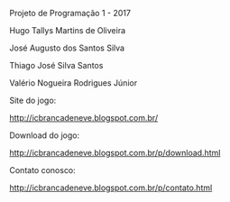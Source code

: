 Projeto de Programação 1 - 2017


Hugo Tallys Martins de Oliveira

José Augusto dos Santos Silva

Thiago José Silva Santos

Valério Nogueira Rodrigues Júnior


Site do jogo:

http://icbrancadeneve.blogspot.com.br/


Download do jogo:

http://icbrancadeneve.blogspot.com.br/p/download.html


Contato conosco: 

http://icbrancadeneve.blogspot.com.br/p/contato.html
